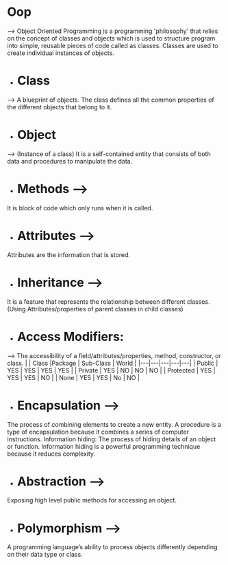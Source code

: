 # Oop
--> Object Oriented Programming is a programming 'philosophy' that relies on the concept of classes and objects which is used to structure program into simple, reusable pieces 
of code called as classes. Classes are used to create individual instances of objects. 
* # Class 
--> A blueprint of objects. The class defines all the common properties of the different objects that belong to it.
* # Object
--> (Instance of a class) It is a self-contained entity that consists of both data and procedures to manipulate the data.
* # Methods -->
It is block of code which only runs when it is called.
* # Attributes -->
Attributes are the information that is stored. 
* # Inheritance -->
It is a feature that represents the relationship between different classes. (Using Attributes/properties of parent classes in child classes)
* # Access Modifiers: 
--> The accessibility of a field/attributes/properties, method, constructor, or class.
|   |  Class |Package | Sub-Class | World |
|---|---|---|---|---|
| Public    | YES  | YES | YES  | YES  |
| Private   | YES  | NO  |  NO  |  NO  |
| Protected |  YES | YES |  YES |  NO  |
| None      |  YES | YES |  No  |  NO  |

* # Encapsulation -->
The process of combining elements to create a new entity. A procedure is a type of encapsulation because it combines a series of computer instructions.
Information hiding: The process of hiding details of an object or function. Information hiding is a powerful programming technique because it reduces complexity.
* # Abstraction -->
Exposing high level public methods for accessing an object.
* # Polymorphism -->
A programming language’s ability to process objects differently depending on their data type or class.
